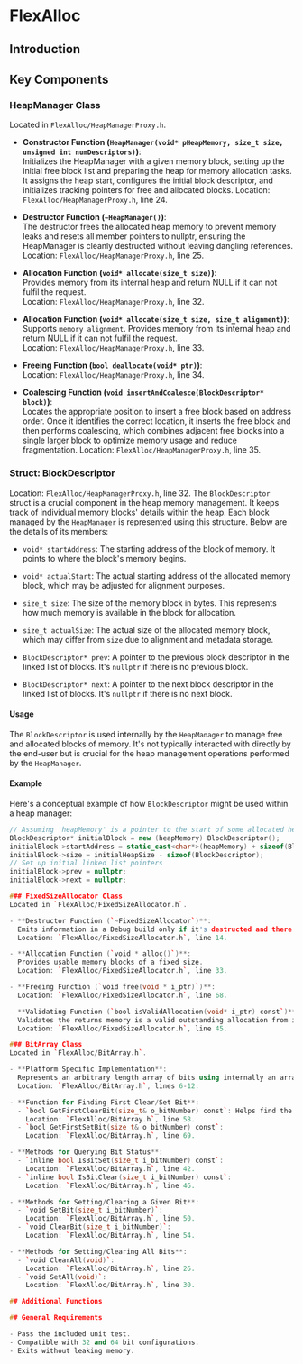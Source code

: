# FlexAlloc

## Introduction

## Key Components

### HeapManager Class
Located in `FlexAlloc/HeapManagerProxy.h`.

- **Constructor Function (`HeapManager(void* pHeapMemory, size_t size, unsigned int numDescriptors)`)**:  
  Initializes the HeapManager with a given memory block, setting up the initial free block list and preparing the heap for memory allocation tasks. It assigns the heap start, configures the initial block descriptor, and initializes tracking pointers for free and allocated blocks.
  Location: `FlexAlloc/HeapManagerProxy.h`, line 24.

- **Destructor Function (`~HeapManager()`)**:  
  The destructor frees the allocated heap memory to prevent memory leaks and resets all member pointers to nullptr, ensuring the HeapManager is cleanly destructed without leaving dangling references.
  Location: `FlexAlloc/HeapManagerProxy.h`, line 25.

- **Allocation Function (`void* allocate(size_t size)`)**:  
  Provides memory from its internal heap and return NULL if it can not fulfil the request.  
  Location: `FlexAlloc/HeapManagerProxy.h`, line 32.

- **Allocation Function (`void* allocate(size_t size, size_t alignment)`)**:  
  Supports `memory alignment`.
  Provides memory from its internal heap and return NULL if it can not fulfil the request.  
  Location: `FlexAlloc/HeapManagerProxy.h`, line 33.

- **Freeing Function (`bool deallocate(void* ptr)`)**:  
  Location: `FlexAlloc/HeapManagerProxy.h`, line 34.

- **Coalescing Function (`void insertAndCoalesce(BlockDescriptor* block)`)**:  
  Locates the appropriate position to insert a free block based on address order. Once it identifies the correct location, it inserts the free block and then performs coalescing, which combines adjacent free blocks into a single larger block to optimize memory usage and reduce fragmentation.
  Location: `FlexAlloc/HeapManagerProxy.h`, line 35.

### Struct: BlockDescriptor
Location: `FlexAlloc/HeapManagerProxy.h`, line 32.
The `BlockDescriptor` struct is a crucial component in the heap memory management. It keeps track of individual memory blocks' details within the heap. Each block managed by the `HeapManager` is represented using this structure. Below are the details of its members:

- `void* startAddress`: The starting address of the block of memory. It points to where the block's memory begins.

- `void* actualStart`: The actual starting address of the allocated memory block, which may be adjusted for alignment purposes.

- `size_t size`: The size of the memory block in bytes. This represents how much memory is available in the block for allocation.

- `size_t actualSize`: The actual size of the allocated memory block, which may differ from `size` due to alignment and metadata storage.

- `BlockDescriptor* prev`: A pointer to the previous block descriptor in the linked list of blocks. It's `nullptr` if there is no previous block.

- `BlockDescriptor* next`: A pointer to the next block descriptor in the linked list of blocks. It's `nullptr` if there is no next block.

#### Usage

The `BlockDescriptor` is used internally by the `HeapManager` to manage free and allocated blocks of memory. It's not typically interacted with directly by the end-user but is crucial for the heap management operations performed by the `HeapManager`.

#### Example

Here's a conceptual example of how `BlockDescriptor` might be used within a heap manager:

```c++
// Assuming 'heapMemory' is a pointer to the start of some allocated heap memory
BlockDescriptor* initialBlock = new (heapMemory) BlockDescriptor();
initialBlock->startAddress = static_cast<char*>(heapMemory) + sizeof(BlockDescriptor);
initialBlock->size = initialHeapSize - sizeof(BlockDescriptor);
// Set up initial linked list pointers
initialBlock->prev = nullptr;
initialBlock->next = nullptr;

### FixedSizeAllocator Class
Located in `FlexAlloc/FixedSizeAllocator.h`.

- **Destructor Function (`~FixedSizeAllocator`)**:  
  Emits information in a Debug build only if it's destructed and there are still outstanding allocations.  
  Location: `FlexAlloc/FixedSizeAllocator.h`, line 14.

- **Allocation Function (`void * alloc()`)**:  
  Provides usable memory blocks of a fixed size.  
  Location: `FlexAlloc/FixedSizeAllocator.h`, line 33.

- **Freeing Function (`void free(void * i_ptr)`)**:  
  Location: `FlexAlloc/FixedSizeAllocator.h`, line 68.

- **Validating Function (`bool isValidAllocation(void* i_ptr) const`)**:  
  Validates the returns memory is a valid outstanding allocation from its block pool.  
  Location: `FlexAlloc/FixedSizeAllocator.h`, line 45.

### BitArray Class
Located in `FlexAlloc/BitArray.h`.

- **Platform Specific Implementation**:  
  Represents an arbitrary length array of bits using internally an array of a native data type optimal for the platform it's built for (32- or 64-bit). Uses preprocessor directives to distinguish platforms and implement accordingly.  
  Location: `FlexAlloc/BitArray.h`, lines 6-12.

- **Function for Finding First Clear/Set Bit**:  
  - `bool GetFirstClearBit(size_t& o_bitNumber) const`: Helps find the first set bit in a 32- or 64-bit value. Using compiler intrinsics `_BitScanForward()` and `_BitScanForward64()`.  
    Location: `FlexAlloc/BitArray.h`, line 58.
  - `bool GetFirstSetBit(size_t& o_bitNumber) const`:  
    Location: `FlexAlloc/BitArray.h`, line 69.

- **Methods for Querying Bit Status**:  
  - `inline bool IsBitSet(size_t i_bitNumber) const`:  
    Location: `FlexAlloc/BitArray.h`, line 42.
  - `inline bool IsBitClear(size_t i_bitNumber) const`:  
    Location: `FlexAlloc/BitArray.h`, line 46.

- **Methods for Setting/Clearing a Given Bit**:  
  - `void SetBit(size_t i_bitNumber)`:  
    Location: `FlexAlloc/BitArray.h`, line 50.
  - `void ClearBit(size_t i_bitNumber)`:  
    Location: `FlexAlloc/BitArray.h`, line 54.

- **Methods for Setting/Clearing All Bits**:  
  - `void ClearAll(void)`:  
    Location: `FlexAlloc/BitArray.h`, line 26.
  - `void SetAll(void)`:  
    Location: `FlexAlloc/BitArray.h`, line 30.

## Additional Functions

## General Requirements

- Pass the included unit test.
- Compatible with 32 and 64 bit configurations.
- Exits without leaking memory.



